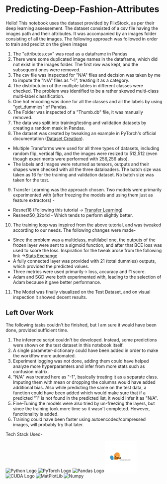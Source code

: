 # Predicting-Deep-Fashion-Attributes

Hello! 
This notebook uses the dataset provided by FlixStock, as per their deep learning assessement. The dataset consisted of a csv file having the images path and their attributes. It was accompanied by an images folder consisting of all the images.
The following approach was followed in order to train and predict on the given images


1.   The "attributes.csv" was read as a dataframe in Pandas
2.   There were some duplicated image names in the dataframe, which did not exist in the images folder. The first row was kept, and the subsequent ones were removed.
3.   The csv file was inspected for "N/A" files and decision was taken by me to impute the "N/A" files as "-1", treating it as a category.
4.   The distributuion of the multiple lables in different classes were checked. The problem was identified to be a rather skewed multi-class multi-label classification.
5.   One hot encoding was done for all the classes and all the labels by using "get_dummies" of Pandas.
6.   The Folder was inspected of a "Thumb.db" file, it was manually removed.
7.   The data was split into training/testing and validation datasets by creating a random mask in Pandas.
8.   The dataset was created by tweaking an example in PyTorch's official documentation ([Dataset Creation](https://pytorch.org/tutorials/beginner/basics/data_tutorial.html)). 
  *   Multiple Transforms were used for all three types of datasets, including random flip, vertical flip, and the images were resized to 512,512 (even though experiments were performed with 256,256 also).
  *   The labels and images were returned as tensors, outputs and their shapes were checked with all the three dataloaders. The batch size was taken as 16 for the training and validation dataset. No batch size was taken for the test. 
9.    Transfer Learning was the approach chosen. Two models were primarily experimented with (after freezing the models and using them just as feature extractors) - 
  *   Resnet18 (Following this tutorial -> [Transfer Learning](https://pytorch.org/tutorials/beginner/transfer_learning_tutorial.html#further-learning))
  *   Resnext50_32x4d - Which tends to perform slightly better.
10.   The training loop was inspired from the above tutorial, and was tweaked according to our needs. The following changes were made- 
  *   Since the problem was a multiclass, multilabel one, the outputs of the frozen layer were sent to a sigmoid function, and after that BCE loss was used to score the loss. Inspiration for the tweak arose from the following link ->[Stats Exchange](https://stats.stackexchange.com/questions/207794/what-loss-function-for-multi-class-multi-label-classification-tasks-in-neural-n)
  *   A fully connected layer was provided with 21 (total dummies) outputs, which provided the predicted values. 
  *   Three metrics were used primarily-> loss, accuracy and f1 score.
  *   Adam and SGD were both experimented with, leading to the selection of Adam because it gave better performance.    
11.   The Model was finally visualized on the Test Dataset, and on visual inspection it showed decent results.





## Left Over Work
The following tasks couldn't be finished, but I am sure it would have been done, provided sufficient time.

1.   The inference script couldn't be developed. Instead, some predictions were shown on the test dataset in this notebook itself. 
2.   A single parameter-dictionary could have been added in order to make the worklfow more automated.
3.   Experiment logging was not done, adding them could have helped analyze more hyperparamters and infer from more stats such as confusion matrix.
4.   "N/A" was treated here as "-1", basically treating it as a separate class. Imputing them with mean or dropping the columns would have added additional bias. Also while predicting the same on the test data, a function could have been added which would make sure that if a predicted "1" is not found in the predicted list, it would infer it as "N/A".
5.    Fine-Tuning the models were also tried by un-freezing the layers, but since the training took more time so it wasn't completed. However, functionality is added.
6.    Training could have been faster using autoencoded/compressed images, will probably try that later.


Tech Stack Used-   

<img src="https://cdn.worldvectorlogo.com/logos/python-5.svg" alt="Python Logo" width="100" height="100"/> <img src="https://upload.wikimedia.org/wikipedia/commons/0/04/PyTorch_logo_white.svg" alt="PyTorch Logo" width="100" height="100"/> <img src="https://raw.githubusercontent.com/pandas-dev/pandas/761bceb77d44aa63b71dda43ca46e8fd4b9d7422/web/pandas/static/img/pandas_white.svg" alt="Pandas Logo" width="100" height="100"/>  <img src="https://raw.githubusercontent.com/scikit-learn/scikit-learn/main/doc/logos/scikit-learn-logo.svg" alt="Scikit-Learn Logo" width="100" height="100"/>  <img src="http://cms.ipressroom.com.s3.amazonaws.com/219/files/20149/NVIDIA_CUDA_V_2C_r.jpg" alt="CUDA Logo" width="100" height="100"/>  <img src="https://raw.githubusercontent.com/valohai/ml-logos/master/matplotlib.svg" alt="MatPlotLib" width="100" height="100"/>  <img src="https://raw.githubusercontent.com/valohai/ml-logos/master/numpy-simple.svg" alt="Numpy" width="100" height="100"/> 


